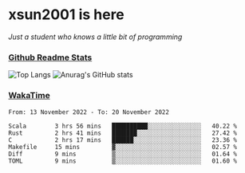 # xsun2001 is here

*Just a student who knows a little bit of programming*

### [Github Readme Stats](https://github.com/anuraghazra/github-readme-stats)

![Top Langs](https://github-readme-stats.vercel.app/api/top-langs/?username=xsun2001&layout=compact&theme=radical) ![Anurag's GitHub stats](https://github-readme-stats.vercel.app/api?username=xsun2001&show_icons=true&theme=radical)

### [WakaTime](https://wakatime.com)

<!--START_SECTION:waka-->

```text
From: 13 November 2022 - To: 20 November 2022

Scala        3 hrs 56 mins   ██████████░░░░░░░░░░░░░░░   40.22 %
Rust         2 hrs 41 mins   ███████░░░░░░░░░░░░░░░░░░   27.42 %
C            2 hrs 17 mins   ██████░░░░░░░░░░░░░░░░░░░   23.36 %
Makefile     15 mins         ▓░░░░░░░░░░░░░░░░░░░░░░░░   02.57 %
Diff         9 mins          ▒░░░░░░░░░░░░░░░░░░░░░░░░   01.64 %
TOML         9 mins          ▒░░░░░░░░░░░░░░░░░░░░░░░░   01.60 %
```

<!--END_SECTION:waka-->
